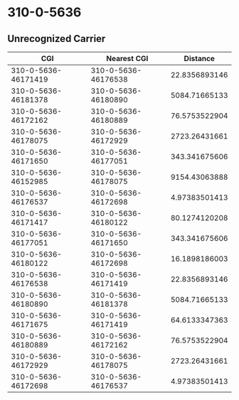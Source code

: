 # 310-0-5636
## Unrecognized Carrier


| CGI | Nearest CGI | Distance |
|-----|-------------|----------|
| 310-0-5636-46171419 | 310-0-5636-46176538 | 22.8356893146 |
| 310-0-5636-46181378 | 310-0-5636-46180890 | 5084.71665133 |
| 310-0-5636-46172162 | 310-0-5636-46180889 | 76.5753522904 |
| 310-0-5636-46178075 | 310-0-5636-46172929 | 2723.26431661 |
| 310-0-5636-46171650 | 310-0-5636-46177051 | 343.341675606 |
| 310-0-5636-46152985 | 310-0-5636-46178075 | 9154.43063888 |
| 310-0-5636-46176537 | 310-0-5636-46172698 | 4.97383501413 |
| 310-0-5636-46171417 | 310-0-5636-46180122 | 80.1274120208 |
| 310-0-5636-46177051 | 310-0-5636-46171650 | 343.341675606 |
| 310-0-5636-46180122 | 310-0-5636-46172698 | 16.1898186003 |
| 310-0-5636-46176538 | 310-0-5636-46171419 | 22.8356893146 |
| 310-0-5636-46180890 | 310-0-5636-46181378 | 5084.71665133 |
| 310-0-5636-46171675 | 310-0-5636-46171419 | 64.6133347363 |
| 310-0-5636-46180889 | 310-0-5636-46172162 | 76.5753522904 |
| 310-0-5636-46172929 | 310-0-5636-46178075 | 2723.26431661 |
| 310-0-5636-46172698 | 310-0-5636-46176537 | 4.97383501413 |
